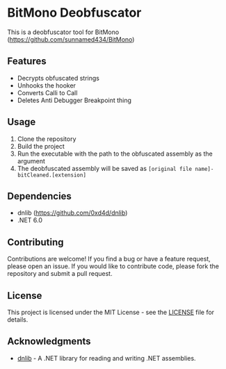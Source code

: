 
# BitMono Deobfuscator

This is a deobfuscator tool for BitMono (https://github.com/sunnamed434/BitMono)

## Features

- Decrypts obfuscated strings
- Unhooks the hooker
- Converts Calli to Call
- Deletes Anti Debugger Breakpoint thing

## Usage

1. Clone the repository
2. Build the project
3. Run the executable with the path to the obfuscated assembly as the argument
4. The deobfuscated assembly will be saved as `[original file name]-bitCleaned.[extension]`

## Dependencies

- dnlib (https://github.com/0xd4d/dnlib)
- .NET 6.0

## Contributing

Contributions are welcome! If you find a bug or have a feature request, please open an issue. If you would like to contribute code, please fork the repository and submit a pull request.

## License

This project is licensed under the MIT License - see the [LICENSE](LICENSE) file for details.

## Acknowledgments

- [dnlib](https://github.com/0xd4d/dnlib) - A .NET library for reading and writing .NET assemblies.
